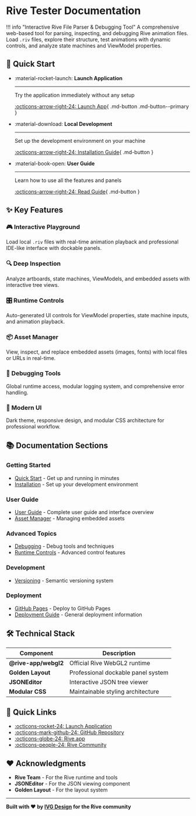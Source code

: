 # Rive Tester Documentation

!!! info "Interactive Rive File Parser & Debugging Tool"
A comprehensive web-based tool for parsing, inspecting, and debugging Rive animation files. Load `.riv` files, explore their structure, test animations with dynamic controls, and analyze state machines and ViewModel properties.

## :rocket: Quick Start

<div class="grid cards" markdown>

- :material-rocket-launch: **Launch Application**

    ***

    Try the application immediately without any setup

    [:octicons-arrow-right-24: Launch App](https://ivg-design.github.io/rive-tester/rive-tester/){ .md-button .md-button--primary }

- :material-download: **Local Development**

    ***

    Set up the development environment on your machine

    [:octicons-arrow-right-24: Installation Guide](guide/installation.md){ .md-button }

- :material-book-open: **User Guide**

    ***

    Learn how to use all the features and panels

    [:octicons-arrow-right-24: Read Guide](guide/user-guide.md){ .md-button }

</div>

## :sparkles: Key Features

### :video_game: Interactive Playground

Load local `.riv` files with real-time animation playback and professional IDE-like interface with dockable panels.

### :mag: Deep Inspection

Analyze artboards, state machines, ViewModels, and embedded assets with interactive tree views.

### :control_knobs: Runtime Controls

Auto-generated UI controls for ViewModel properties, state machine inputs, and animation playback.

### :package: Asset Manager

View, inspect, and replace embedded assets (images, fonts) with local files or URLs in real-time.

### :bug: Debugging Tools

Global runtime access, modular logging system, and comprehensive error handling.

### :art: Modern UI

Dark theme, responsive design, and modular CSS architecture for professional workflow.

## :books: Documentation Sections

### Getting Started

- [Quick Start](guide/quick-start.md) - Get up and running in minutes
- [Installation](guide/installation.md) - Set up your development environment

### User Guide

- [User Guide](guide/user-guide.md) - Complete user guide and interface overview
- [Asset Manager](guide/asset-manager.md) - Managing embedded assets

### Advanced Topics

- [Debugging](advanced/debugging.md) - Debug tools and techniques
- [Runtime Controls](advanced/runtime-controls.md) - Advanced control features

### Development

- [Versioning](development/versioning.md) - Semantic versioning system

### Deployment

- [GitHub Pages](deployment/github-pages.md) - Deploy to GitHub Pages
- [Deployment Guide](deployment/deployment.md) - General deployment information

## :hammer_and_wrench: Technical Stack

| Component            | Description                        |
| -------------------- | ---------------------------------- |
| **@rive-app/webgl2** | Official Rive WebGL2 runtime       |
| **Golden Layout**    | Professional dockable panel system |
| **JSONEditor**       | Interactive JSON tree viewer       |
| **Modular CSS**      | Maintainable styling architecture  |

## :link: Quick Links

- [:octicons-rocket-24: Launch Application](https://ivg-design.github.io/rive-tester/rive-tester/)
- [:octicons-mark-github-24: GitHub Repository](https://github.com/ivg-design/rive_dev_playground)
- [:octicons-globe-24: Rive.app](https://rive.app)
- [:octicons-people-24: Rive Community](https://rive.app/community)

## :heart: Acknowledgments

- **Rive Team** - For the Rive runtime and tools
- **JSONEditor** - For the JSON viewing component
- **Golden Layout** - For the layout system

---

**Built with :heart: by [IVG Design](https://github.com/ivg-design) for the Rive community**
